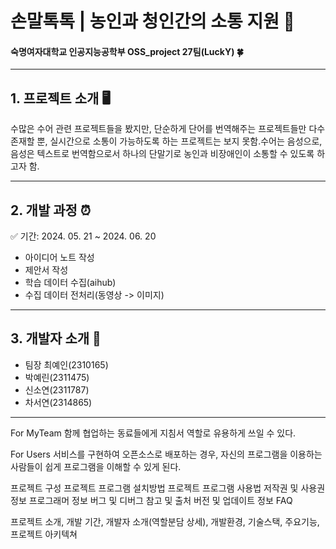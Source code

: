 # 손말톡톡 | 농인과 청인간의 소통 지원 🤝
#### 숙명여자대학교 인공지능공학부 OSS_project 27팀(LuckY) 🍀

---

## 1. 프로젝트 소개 🖥️
수많은 수어 관련 프로젝트들을 봤지만, 단순하게 단어를 번역해주는 프로젝트들만 다수 존재할 뿐, 실시간으로 소통이 가능하도록 하는 프로젝트는 보지 못함.수어는 음성으로, 음성은 텍스트로 번역함으로서 하나의 단말기로 농인과 비장애인이 소통할 수 있도록 하고자 함.

---

## 2. 개발 과정 ⏰
✅ 기간: 2024. 05. 21 ~ 2024. 06. 20
- 아이디어 노트 작성
- 제안서 작성
- 학습 데이터 수집(aihub)
- 수집 데이터 전처리(동영상 -> 이미지)

---

## 3. 개발자 소개 📍
- 팀장 최예인(2310165)
- 박예린(2311475)
- 신소연(2311787)
- 차서연(2314865)


---



For MyTeam
함께 협업하는 동료들에게 지침서 역할로 유용하게 쓰일 수 있다.

For Users
서비스를 구현하여 오픈소스로 배포하는 경우, 자신의 프로그램을 이용하는 사람들이 쉽게 프로그램을 이해할 수 있게 된다.

프로젝트 구성
프로젝트 프로그램 설치방법
프로젝트 프로그램 사용법
저작권 및 사용권 정보
프로그래머 정보
버그 및 디버그
참고 및 출처
버전 및 업데이트 정보
FAQ



 프로젝트 소개, 개발 기간, 개발자 소개(역할분담 상세), 개발환경, 기술스택, 주요기능, 프로젝트 아키텍쳐


 



